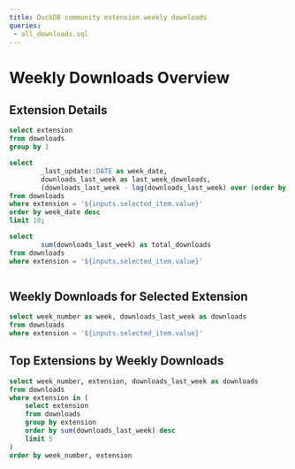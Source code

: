 ```yaml
---
title: DuckDB community extension weekly downloads
queries: 
 - all_downloads.sql
---
```



# Weekly Downloads Overview

<LineChart 
  data={all_downloads}
  x=week_number
  y=downloads_last_week 
  yAxisTitle="Downloads per Week"
  series=extension
/>

## Extension Details

```sql unique_extensions
select extension
from downloads 
group by 1
```

```sql selected_extension_data
select 
        _last_update::DATE as week_date,
        downloads_last_week as last_week_downloads,
        (downloads_last_week - lag(downloads_last_week) over (order by _last_update::DATE)) / lag(downloads_last_week) over (order by _last_update::DATE) as growth_rate
from downloads
where extension = '${inputs.selected_item.value}'
order by week_date desc
limit 10;
```

```sql selected_extension_data_cumulative
select 
        sum(downloads_last_week) as total_downloads
from downloads
where extension = '${inputs.selected_item.value}'
```


<div style="display: flex; align-items: center;">
  <div style="flex: 1;">
    <Dropdown
        name=selected_item
        data={unique_extensions}
        value=extension
        title="Select an extension"
        defaultValue="duckpgq"
    />
  </div>
  <div style="flex: 2;">
    <BigValue 
      data={selected_extension_data} 
      value="last_week_downloads"
      sparkline="week_date"
      comparison="growth_rate"
      comparisonFmt="pct1"
      comparisonTitle="vs. Last Week"
    />
  </div>
    <div style="flex: 3;">
    <BigValue 
      data={selected_extension_data_cumulative} 
      value="total_downloads"
      fmt=num0
    />
  </div>
</div>

## Weekly Downloads for Selected Extension

```sql downloads_by_week
select week_number as week, downloads_last_week as downloads
from downloads
where extension = '${inputs.selected_item.value}'
```

<BarChart
    data={downloads_by_week}
    x=week
    y=downloads
/>

## Top Extensions by Weekly Downloads

```sql top_extensions
select week_number, extension, downloads_last_week as downloads
from downloads
where extension in (
    select extension
    from downloads
    group by extension
    order by sum(downloads_last_week) desc
    limit 5
)
order by week_number, extension
```

<AreaChart
    data={top_extensions}
    x=week_number
    y=downloads
    yAxisTitle="Downloads per Week"
    series=extension
    stacked={true}
/>
